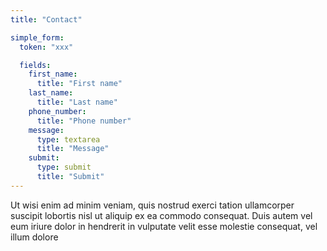 ```yaml
---
title: "Contact"

simple_form:
  token: "xxx"

  fields:
    first_name:
      title: "First name"
    last_name:
      title: "Last name"
    phone_number:
      title: "Phone number"
    message:
      type: textarea
      title: "Message"
    submit:
      type: submit
      title: "Submit"
---
```

Ut wisi enim ad minim veniam, quis nostrud exerci tation ullamcorper suscipit lobortis nisl ut aliquip ex ea commodo consequat. Duis autem vel eum iriure dolor in hendrerit in vulputate velit esse molestie consequat, vel illum dolore
